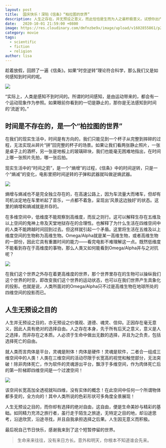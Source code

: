 ```yaml
---
layout: post
title:  国庆快乐！深陷《信条》“柏拉图的世界”
description: 人生之存在，并无预设之意义，而此恰恰是生而为人之最积极意义。试想你出门散步，远方旅行，唯独走在陌生街巷之中，山川风景之中，才可体会到旅行的惊喜与美妙。若是因公出差，或出门上班，行预定之路线，看预料之风景，为特定之目的，耗费预定之时光，则有何乐趣与美妙可言？
date:   2020-10-01 21:59:00 +0800
image: https://res.cloudinary.com/dmfnzbe9x/image/upload/v1602855861/p2619341652_bbeffp.webp
category: movie
tags:
  - scientific
  - fiction
  - religion
author: lisa
---
```


趁着放假，回顾了一遍《信条》。如果“时空逆转”理论符合科学，那么我们又是如何感知到时间的呢。

![](https://res.cloudinary.com/dmfnzbe9x/image/upload/v1602854169/640_omi0ml.jpg)

“实际上，人类是感知不到时间的。所谓的时间感知，是由运动带来的，都会有一个运动现象作为参照。如果眼前你看到的一切是静止的，那你是无法感知到时间的‘流逝’的。”

## 时间是不存在的，是一个“柏拉图的世界”

在我们的现实生活中，时间是有方向的，我们只能见到一个杯子从完整到摔碎的过程，无法实现从碎片“拼”回完整的杯子的场景。如果让我们看两张静止照片，一张是桌子上的酒杯，另一张是地板上的玻璃碎块，我们也能毫无困难地指出，在时间上哪一张照片先拍，哪一张后拍。

现实生活中的“时间之箭”，是一个“熵增”的过程，《信条》中的时间逆转，只是一个“熵减”的变化，电影里把时间逆转的子弹和武器就叫做逆熵武器。

![](https://res.cloudinary.com/dmfnzbe9x/image/upload/v1602855269/p2616439960_zx93be.webp)

熵增与熵减也不是完全独立存在的，在高速公路上，因为车流量大而堵车，但却有司机淡定地在车里听起了音乐，一点都不着急，呈现出‘风景这边独好’的状态。这里的熵增和熵减就是并存的。

在多维空间中，低维度不能观察到高维度，而反之则行。这可以解释生存在五维及以上空间的鬼神上帝及天堂地狱存在的合理性。也解释了为什么生活在四维空间中的人类不能跨越时间回到过去。但这样就引起一个矛盾。这里将生活在五维及以上维度空间的生物称为高维生物。Omega/Alpha就是某一高维生物，或者高维生物的一部份，因此它具有重置时间的能力——看完电影不难理解这一点。既然低维度不能看到存在于高维度的事物，那么人类又如何能看到Omega/Alpha并与之对抗呢？

![](https://res.cloudinary.com/dmfnzbe9x/image/upload/v1602854191/640_eozznk.jpg)

在我们这个世界之外存在着更高维度的世界，那个世界里存在的生物可以操纵我们这个世界的时空，即改变我们这个世界的运动状态，也可以在我们世界产生具象化的投影。也就是说，人类所面对的Omega/Alpha只不过是高维生物在地球所处的四维空间的投影而已。

## 人生无预设之目的

人生并无预设之目的，亦无预设之价值观、道德、魂灵、信仰。正因存在毫无意义，因此人具有绝对的选择自由。人之存在本身，先于所有后天之意义，意义是人之选择，而非存在之本质。人必须于生命中做出无数的选择，并且为之负责，包括选择死亡的自由。

就人类而言肉体是平台，灵魂是附体！肉体是硬件！灵魂是软件，二者合一组成三维空间中的人类！人类在三维空间的活动尽限于长宽高的视觉和触觉部分，无法突破！除非肉体死亡，作为软件的灵魂游出平台，飘浮于多维空间，作为肉体死亡后的第一阶梯即四维空间是一个过渡空间！

![](https://res.cloudinary.com/dmfnzbe9x/image/upload/v1602854200/640_vuryoy.jpg)

该空间长宽高加全透视就叫四维，没有实体的概念！在此空间中任何一个所谓物体都多变的，全方向的！其中人类所说的色彩形状可多角度全景展现！

人生无预设之目的，而你却有选择的绝对自由，这自由，便是生命美妙与精彩的基础。如同精力充沛之旅行者，虽行走于陌生之旅途，无特定之目的地，却沿途思考，沿途欣赏，沿途寻找，并且自我承担选择之后果。人生因无意义而积极。

最后祝自己节日快乐，感谢我来到了这个短暂停留的世界。

> 生命来来往往，没有来日方长。意外和明天，你根本不知道谁会先来。








